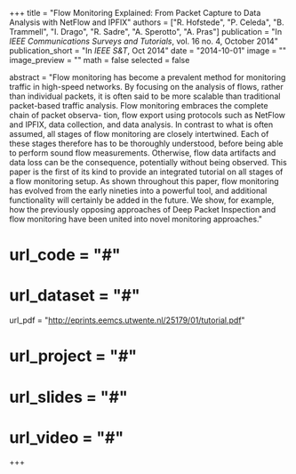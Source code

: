 +++
title = "Flow Monitoring Explained: From Packet Capture to Data Analysis with NetFlow and IPFIX"
authors = ["R. Hofstede", "P. Celeda", "B. Trammell", "I. Drago", "R. Sadre", "A. Sperotto", "A. Pras"]
publication = "In *IEEE Communications Surveys and Tutorials*, vol. 16 no. 4, October 2014"
publication_short = "In *IEEE S&T*, Oct 2014"
date = "2014-10-01"
image = ""
image_preview = ""
math = false
selected = false

abstract = "Flow monitoring has become a prevalent method for monitoring traffic in high-speed networks. By focusing on the analysis of flows, rather than individual packets, it is often said to be more scalable than traditional packet-based traffic analysis. Flow monitoring embraces the complete chain of packet observa- tion, flow export using protocols such as NetFlow and IPFIX, data collection, and data analysis. In contrast to what is often assumed, all stages of flow monitoring are closely intertwined. Each of these stages therefore has to be thoroughly understood, before being able to perform sound flow measurements. Otherwise, flow data artifacts and data loss can be the consequence, potentially without being observed. This paper is the first of its kind to provide an integrated tutorial on all stages of a flow monitoring setup. As shown throughout this paper, flow monitoring has evolved from the early nineties into a powerful tool, and additional functionality will certainly be added in the future. We show, for example, how the previously opposing approaches of Deep Packet Inspection and flow monitoring have been united into novel monitoring approaches."

# url_code = "#"
# url_dataset = "#"
url_pdf = "http://eprints.eemcs.utwente.nl/25179/01/tutorial.pdf"
# url_project = "#"
# url_slides = "#"
# url_video = "#"

+++


